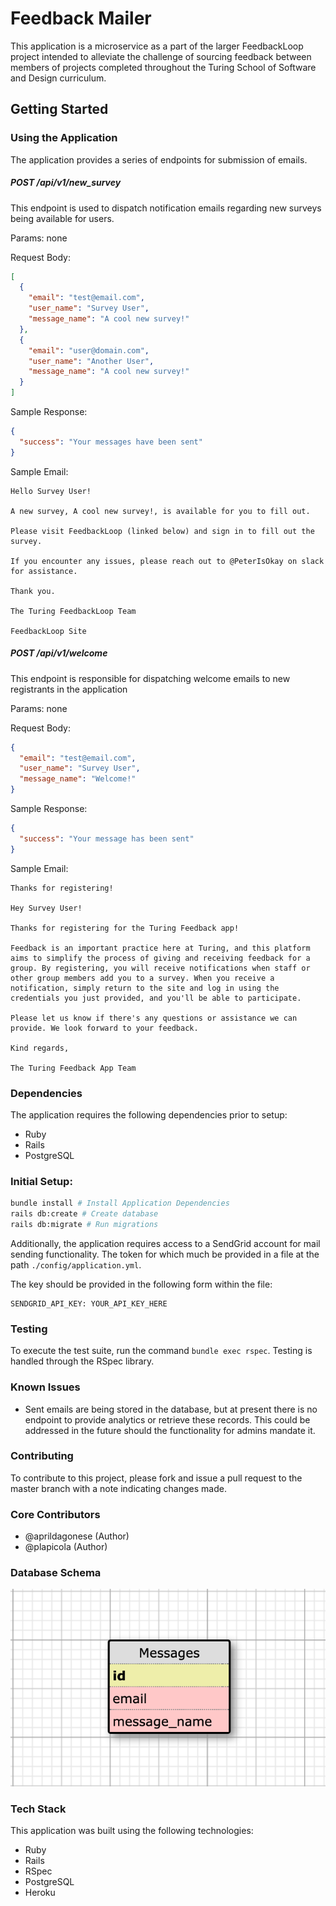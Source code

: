 # Feedback Mailer

This application is a microservice as a part of the larger FeedbackLoop project intended to alleviate the challenge of sourcing feedback between members of projects completed throughout the Turing School of Software and Design curriculum.

## Getting Started

### Using the Application

The application provides a series of endpoints for submission of emails.

##### POST /api/v1/new_survey

This endpoint is used to dispatch notification emails regarding new surveys being available for users.

Params: none

Request Body:

``` JSON
[
  {
    "email": "test@email.com",
    "user_name": "Survey User",
    "message_name": "A cool new survey!"
  },
  {
    "email": "user@domain.com",
    "user_name": "Another User",
    "message_name": "A cool new survey!"
  }
]
```

Sample Response:

``` JSON
{
  "success": "Your messages have been sent"
}
```

Sample Email:

```
Hello Survey User!

A new survey, A cool new survey!, is available for you to fill out.

Please visit FeedbackLoop (linked below) and sign in to fill out the survey.

If you encounter any issues, please reach out to @PeterIsOkay on slack for assistance.

Thank you.

The Turing FeedbackLoop Team

FeedbackLoop Site
```


##### POST /api/v1/welcome

This endpoint is responsible for dispatching welcome emails to new registrants in the application

Params: none

Request Body:

``` JSON
{
  "email": "test@email.com",
  "user_name": "Survey User",
  "message_name": "Welcome!"
}
```

Sample Response:

``` JSON
{
  "success": "Your message has been sent"
}
```

Sample Email:

```
Thanks for registering!

Hey Survey User!

Thanks for registering for the Turing Feedback app!

Feedback is an important practice here at Turing, and this platform aims to simplify the process of giving and receiving feedback for a group. By registering, you will receive notifications when staff or other group members add you to a survey. When you receive a notification, simply return to the site and log in using the credentials you just provided, and you'll be able to participate.

Please let us know if there's any questions or assistance we can provide. We look forward to your feedback.

Kind regards,

The Turing Feedback App Team
```

### Dependencies

The application requires the following dependencies prior to setup:

- Ruby
- Rails
- PostgreSQL

### Initial Setup:

``` bash
bundle install # Install Application Dependencies
rails db:create # Create database
rails db:migrate # Run migrations
```

Additionally, the application requires access to a SendGrid account for mail sending functionality. The token for which much be provided in a file at the path `./config/application.yml`.

The key should be provided in the following form within the file:

```
SENDGRID_API_KEY: YOUR_API_KEY_HERE
```

### Testing

To execute the test suite, run the command `bundle exec rspec`. Testing is handled through the RSpec library.

### Known Issues

- Sent emails are being stored in the database, but at present there is no endpoint to provide analytics or retrieve these records. This could be addressed in the future should the functionality for admins mandate it.

### Contributing

To contribute to this project, please fork and issue a pull request to the master branch with a note indicating changes made.

### Core Contributors

- @aprildagonese (Author)
- @plapicola (Author)

### Database Schema

![Database Schema](/schema.png)

### Tech Stack

This application was built using the following technologies:

- Ruby
- Rails
- RSpec
- PostgreSQL
- Heroku

